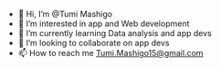 - 👋 Hi, I’m @Tumi Mashigo
- 👀 I’m interested in app and Web development
- 🌱 I’m currently learning Data analysis and app devs
- 💞️ I’m looking to collaborate on app devs
- 📫 How to reach me Tumi.Mashigo15@gmail.com

<!---
TumiDev10/TumiDev10 is a ✨ special ✨ repository because its `README.md` (this file) appears on your GitHub profile.
You can click the Preview link to take a look at your changes.
--->
